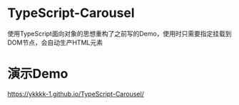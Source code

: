 # TypeScript-Carousel
使用TypeScript面向对象的思想重构了之前写的Demo，使用时只需要指定挂载到DOM节点，会自动生产HTML元素


# 演示Demo
https://ykkkk-1.github.io/TypeScript-Carousel/
